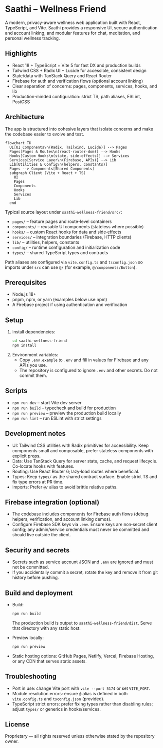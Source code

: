 # Saathi – Wellness Friend

A modern, privacy-aware wellness web application built with React, TypeScript, and Vite. Saathi provides a responsive UI, secure authentication and account linking, and modular features for chat, meditation, and personal wellness tracking.

## Highlights
- React 18 + TypeScript + Vite 5 for fast DX and production builds
- Tailwind CSS + Radix UI + Lucide for accessible, consistent design
- State/data with TanStack Query and React Router
- Firebase for auth and verification flows (optional account linking)
- Clear separation of concerns: pages, components, services, hooks, and lib
- Production-minded configuration: strict TS, path aliases, ESLint, PostCSS

## Architecture
The app is structured into cohesive layers that isolate concerns and make the codebase easier to evolve and test.

```mermaid
flowchart TD
  UI[UI Components\n(Radix, Tailwind, Lucide)] --> Pages
  Pages[Pages & Routes\n(react-router-dom)] --> Hooks
  Hooks[Custom Hooks\n(state, side-effects)] --> Services
  Services[Service Layer\n(Firebase, APIs)] --> Lib
  Lib[Utilities & Config\n(helpers, constants)]
  Pages --> Components[Shared Components]
  subgraph Client (Vite + React + TS)
    UI
    Pages
    Components
    Hooks
    Services
    Lib
  end
```

Typical source layout under `saathi-wellness-friend/src/`:
- `pages/` – feature pages and route-level containers
- `components/` – reusable UI components (stateless where possible)
- `hooks/` – custom React hooks for data and side‑effects
- `services/` – integration boundaries (Firebase, HTTP clients)
- `lib/` – utilities, helpers, constants
- `config/` – runtime configuration and initialization code
- `types/` – shared TypeScript types and contracts

Path aliases are configured via `vite.config.ts` and `tsconfig.json` so imports under `src` can use `@/` (for example, `@/components/Button`).

## Prerequisites
- Node.js 18+
- pnpm, npm, or yarn (examples below use npm)
- A Firebase project if using authentication and verification

## Setup
1. Install dependencies:
   ```bash
   cd saathi-wellness-friend
   npm install
   ```
2. Environment variables:
   - Copy `.env.example` to `.env` and fill in values for Firebase and any APIs you use.
   - The repository is configured to ignore `.env` and other secrets. Do not commit them.

## Scripts
- `npm run dev` – start Vite dev server
- `npm run build` – typecheck and build for production
- `npm run preview` – preview the production build locally
- `npm run lint` – run ESLint with strict settings

## Development notes
- UI: Tailwind CSS utilities with Radix primitives for accessibility. Keep components small and composable, prefer stateless components with explicit props.
- Data: Use TanStack Query for server state, cache, and request lifecycle. Co-locate hooks with features.
- Routing: Use React Router 6; lazy‑load routes where beneficial.
- Types: Keep `types/` as the shared contract surface. Enable strict TS and fix type errors at PR time.
- Imports: Prefer `@/` alias to avoid brittle relative paths.

## Firebase integration (optional)
- The codebase includes components for Firebase auth flows (debug helpers, verification, and account linking demos).
- Configure Firebase SDK keys via `.env`. Ensure keys are non‑secret client config; any admin/service credentials must never be committed and should live outside the client.

## Security and secrets
- Secrets such as service account JSON and `.env` are ignored and must not be committed.
- If you accidentally commit a secret, rotate the key and remove it from git history before pushing.

## Build and deployment
- Build:
  ```bash
  npm run build
  ```
  The production build is output to `saathi-wellness-friend/dist`. Serve that directory with any static host.

- Preview locally:
  ```bash
  npm run preview
  ```

- Static hosting options: GitHub Pages, Netlify, Vercel, Firebase Hosting, or any CDN that serves static assets.

## Troubleshooting
- Port in use: change Vite port with `vite --port 5174` or set `VITE_PORT`.
- Module resolution errors: ensure `@` alias is defined in both `vite.config.ts` and `tsconfig.json` (provided).
- TypeScript strict errors: prefer fixing types rather than disabling rules; adjust `types/` or generics in hooks/services.

## License
Proprietary — all rights reserved unless otherwise stated by the repository owner.
